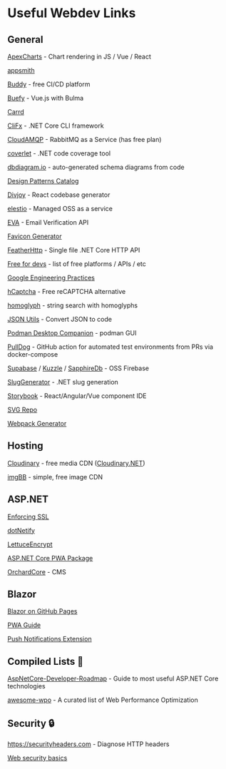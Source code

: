 # Useful Webdev Links
## General

[ApexCharts](https://apexcharts.com/javascript-chart-demos) - Chart rendering in JS / Vue / React

[appsmith](https://github.com/appsmithorg/appsmith)

[Buddy](https://buddy.works/) - free CI/CD platform

[Buefy](https://buefy.org/) - Vue.js with Bulma

[Carrd](https://carrd.co)

[CliFx](https://github.com/Tyrrrz/CliFx) - .NET Core CLI framework

[CloudAMQP](https://www.cloudamqp.com/plans.html) - RabbitMQ as a Service (has free plan)

[coverlet](https://github.com/tonerdo/coverlet) - .NET code coverage tool

[dbdiagram.io](https://dbdiagram.io) - auto-generated schema diagrams from code

[Design Patterns Catalog](https://refactoring.guru/design-patterns/catalog)

[Divjoy](https://www.divjoy.com) - React codebase generator

[elestio](https://elest.io/) - Managed OSS as a service

[EVA](https://eva.pingutil.com/) - Email Verification API

[Favicon Generator](https://realfavicongenerator.net)

[FeatherHttp](https://github.com/featherhttp/framework) - Single file .NET Core HTTP API

[Free for devs](https://free-for.dev) - list of free platforms / APIs / etc

[Google Engineering Practices](https://github.com/google/eng-practices)

[hCaptcha](https://docs.hcaptcha.com/) - Free reCAPTCHA alternative

[homoglyph](https://github.com/codebox/homoglyph) - string search with homoglyphs

[JSON Utils](https://www.jsonutils.com/) - Convert JSON to code

[Podman Desktop Companion](https://github.com/iongion/podman-desktop-companion) - podman GUI

[PullDog](https://dogger.io/#pull-dog) - GitHub action for automated test environments from PRs via docker-compose

[Supabase](https://supabase.io) / [Kuzzle](https://kuzzle.io) / [SapphireDb](https://sapphire-db.com/start/main) - OSS Firebase

[SlugGenerator](https://github.com/polischuk/SlugGenerator) - .NET slug generation

[Storybook](https://github.com/storybookjs/storybook) - React/Angular/Vue component IDE

[SVG Repo](https://www.svgrepo.com)

[Webpack Generator](https://createapp.dev/)

## Hosting
[Cloudinary](https://cloudinary.com) - free media CDN ([Cloudinary.NET](https://github.com/cloudinary/CloudinaryDotNet))

[imgBB](https://imgbb.com) - simple, free image CDN

## ASP.NET

[Enforcing SSL](https://docs.microsoft.com/en-us/aspnet/core/security/enforcing-ssl?view=aspnetcore-2.2&tabs=visual-studio)

[dotNetify](https://github.com/dsuryd/dotNetify)

[LettuceEncrypt](https://github.com/natemcmaster/LettuceEncrypt)

[ASP.NET Core PWA Package](https://github.com/madskristensen/WebEssentials.AspNetCore.ServiceWorker)

[OrchardCore](https://github.com/OrchardCMS/OrchardCore/) - CMS

## Blazor

[Blazor on GitHub Pages](https://github.com/SteveSandersonMS/BlazorOnGitHubPages)

[PWA Guide](https://medium.com/@k.l.mueller/create-progressive-web-apps-with-net-using-blazor-6aa719e38000)

[Push Notifications Extension](https://github.com/BlazorExtensions/Notifications)

## Compiled Lists 📝

[AspNetCore-Developer-Roadmap](https://github.com/MoienTajik/AspNetCore-Developer-Roadmap) - Guide to most useful ASP.NET Core technologies

[awesome-wpo](https://github.com/davidsonfellipe/awesome-wpo) - A curated list of Web Performance Optimization

## Security 🔒

https://securityheaders.com - Diagnose HTTP headers

[Web security basics](https://github.com/vasanthk/web-security-basics)
